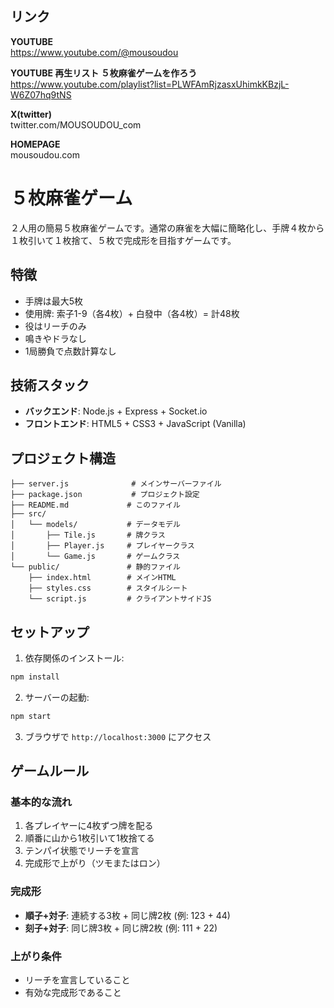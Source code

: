 ## リンク

**YOUTUBE**  
https://www.youtube.com/@mousoudou

**YOUTUBE 再生リスト ５枚麻雀ゲームを作ろう**  
https://www.youtube.com/playlist?list=PLWFAmRjzasxUhimkKBzjL-W6Z07hq9tNS

**X(twitter)**  
twitter.com/MOUSOUDOU_com

**HOMEPAGE**  
mousoudou.com

# ５枚麻雀ゲーム

２人用の簡易５枚麻雀ゲームです。通常の麻雀を大幅に簡略化し、手牌４枚から１枚引いて１枚捨て、５枚で完成形を目指すゲームです。

## 特徴

- 手牌は最大5枚
- 使用牌: 索子1-9（各4枚）+ 白發中（各4枚）= 計48枚
- 役はリーチのみ
- 鳴きやドラなし
- 1局勝負で点数計算なし

## 技術スタック

- **バックエンド**: Node.js + Express + Socket.io
- **フロントエンド**: HTML5 + CSS3 + JavaScript (Vanilla)

## プロジェクト構造

```
├── server.js              # メインサーバーファイル
├── package.json           # プロジェクト設定
├── README.md             # このファイル
├── src/
│   └── models/           # データモデル
│       ├── Tile.js       # 牌クラス
│       ├── Player.js     # プレイヤークラス
│       └── Game.js       # ゲームクラス
└── public/               # 静的ファイル
    ├── index.html        # メインHTML
    ├── styles.css        # スタイルシート
    └── script.js         # クライアントサイドJS
```

## セットアップ

1. 依存関係のインストール:
```bash
npm install
```

2. サーバーの起動:
```bash
npm start
```

3. ブラウザで `http://localhost:3000` にアクセス

## ゲームルール

### 基本的な流れ
1. 各プレイヤーに4枚ずつ牌を配る
2. 順番に山から1枚引いて1枚捨てる
3. テンパイ状態でリーチを宣言
4. 完成形で上がり（ツモまたはロン）

### 完成形
- **順子+対子**: 連続する3枚 + 同じ牌2枚 (例: 123 + 44)
- **刻子+対子**: 同じ牌3枚 + 同じ牌2枚 (例: 111 + 22)

### 上がり条件
- リーチを宣言していること
- 有効な完成形であること